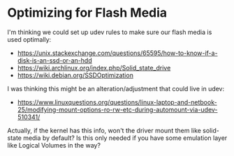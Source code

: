 # Optimizing for Flash Media

I'm thinking we could set up udev rules to make sure our flash media is used optimally:

- https://unix.stackexchange.com/questions/65595/how-to-know-if-a-disk-is-an-ssd-or-an-hdd
- https://wiki.archlinux.org/index.php/Solid_state_drive
- https://wiki.debian.org/SSDOptimization

I was thinking this might be an alteration/adjustment that could live in udev:

- https://www.linuxquestions.org/questions/linux-laptop-and-netbook-25/modifying-mount-options-ro-rw-etc-during-automount-via-udev-510341/

Actually, if the kernel has this info, won't the driver mount them like solid-state media by default? Is this only needed if you have some emulation layer like Logical Volumes in the way?
